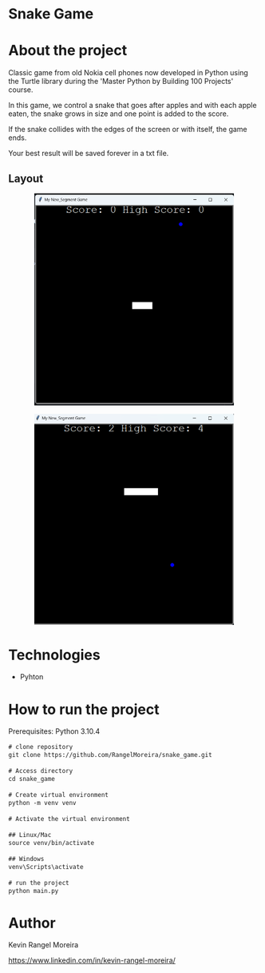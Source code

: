 # Snake Game


# About the project

Classic game from old Nokia cell phones now developed in Python using the Turtle library during the 'Master Python by Building 100 Projects' course.

In this game, we control a snake that goes after apples and with each apple eaten, the snake grows in size and one point is added to the score.

If the snake collides with the edges of the screen or with itself, the game ends.

Your best result will be saved forever in a txt file.

## Layout

<p align="center">
  <img src="https://raw.githubusercontent.com/RangelMoreira/snake_game/refs/heads/main/assets/image1.png" alt="Web 1" width="400"/>
</p>

<p align="center">
  <img src="https://raw.githubusercontent.com/RangelMoreira/snake_game/refs/heads/main/assets/image2.png" alt="Web 2" width="400"/>
</p>


# Technologies

- Pyhton 

# How to run the project

Prerequisites: Python 3.10.4

```
# clone repository
git clone https://github.com/RangelMoreira/snake_game.git

# Access directory
cd snake_game

# Create virtual environment
python -m venv venv

# Activate the virtual environment

## Linux/Mac
source venv/bin/activate

## Windows
venv\Scripts\activate

# run the project
python main.py
```

# Author

Kevin Rangel Moreira

https://www.linkedin.com/in/kevin-rangel-moreira/
